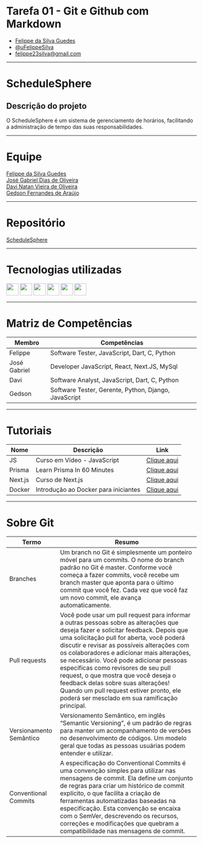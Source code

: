 # Tarefa 01 - Git e Github com Markdown

* [Felippe da Silva Guedes](https://github.com/uFelippeSilva)
* [@uFelippeSilva](https://github.com/uFelippeSilva)
* felippe23silva@gmail.com

---

# ScheduleSphere

## Descrição do projeto

O ScheduleSphere é um sistema de gerenciamento de horários, facilitando a administração de tempo das suas responsabilidades.

---

# Equipe

[Felippe da Silva Guedes](https://github.com/uFelippeSilva)  
[José Gabriel Dias de Oliveira](https://github.com/Igwbriel)  
[Davi Natan Vieira de Oliveira](https://github.com/DaviNatan10)  
[Gedson Fernandes de Araújo](https://github.com/Gedsonfa)  

---

# Repositório

[ScheduleSphere](https://github.com/Gedsonfa/ScheduleSphere)

---

# Tecnologias utilizadas
<p>
    <img src="https://cdn.icon-icons.com/icons2/3207/PNG/512/js_node_icon_196124.png" width="32"/>
    <img src="https://cdn.icon-icons.com/icons2/2107/PNG/512/file_type_light_prisma_icon_130444.png" width="32"/>
    <img src="https://cdn.icon-icons.com/icons2/2389/PNG/512/next_js_logo_icon_145038.png" width="32"/>
    <img src="https://cdn.icon-icons.com/icons2/2107/PNG/512/file_type_vscode_icon_130084.png" width="32"/>
    <img src="https://cdn.icon-icons.com/icons2/2107/PNG/512/file_type_docker_icon_130643.png" width="32"/>
    <img src="https://cdn.icon-icons.com/icons2/729/PNG/512/google_icon-icons.com_62736.png" width="32"/>
</p>

---

# Matriz de Competências

| Membro | Competências |
| ------ | ------------ |
| Felippe | Software Tester, JavaScript, Dart, C, Python |
| José Gabriel | Developer JavaScript, React, Next.JS, MySql |
| Davi | Software Analyst, JavaScript, Dart, C, Python |
| Gedson | Software Tester, Gerente, Python, Django, JavaScript |

---

# Tutoriais

| Nome | Descrição | Link |
| ---- | --------- | ---- |
| JS | Curso em Vídeo - JavaScript | [Clique aqui](https://www.youtube.com/watch?v=BXqUH86F-kA&list=PLntvgXM11X6pi7mW0O4ZmfUI1xDSIbmTm) |
| Prisma | Learn Prisma In 60 Minutes | [Clique aqui](https://www.youtube.com/watch?v=RebA5J-rlwg&pp=ugMICgJwdBABGAHKBQ90dXRvcmlhbCBwcmlzbWE%3D) |
| Next.js | Curso de Next.js | [Clique aqui](https://www.youtube.com/watch?v=XHrbg2iYNCg&list=PLnDvRpP8BnezfJcfiClWskFOLODeqI_Ft) |
| Docker | Introdução ao Docker para iniciantes | [Clique aqui](https://www.youtube.com/watch?v=01MR38eDXz8&pp=ygUPdHV0b3JpYWwgZG9ja2Vy) |

---

# Sobre Git

| Termo | Resumo |
| ----- | ------ |
| Branches | Um branch no Git é simplesmente um ponteiro móvel para um commits. O nome do branch padrão no Git é master. Conforme você começa a fazer commits, você recebe um branch master que aponta para o último commit que você fez. Cada vez que você faz um novo commit, ele avança automaticamente. |
| Pull requests | Você pode usar um pull request para informar a outras pessoas sobre as alterações que deseja fazer e solicitar feedback. Depois que uma solicitação pull for aberta, você poderá discutir e revisar as possíveis alterações com os colaboradores e adicionar mais alterações, se necessário. Você pode adicionar pessoas específicas como revisores de seu pull request, o que mostra que você deseja o feedback delas sobre suas alterações! Quando um pull request estiver pronto, ele poderá ser mesclado em sua ramificação principal. |
| Versionamento Semântico | Versionamento Semântico, em inglês “Semantic Versioning”, é um padrão de regras para manter um acompanhamento de versões no desenvolvimento de códigos. Um modelo geral que todas as pessoas usuárias podem entender e utilizar. |
| Conventional Commits | A especificação do Conventional Commits é uma convenção simples para utilizar nas mensagens de commit. Ela define um conjunto de regras para criar um histórico de commit explícito, o que facilita a criação de ferramentas automatizadas baseadas na especificação. Esta convenção se encaixa com o SemVer, descrevendo os recursos, correções e modificações que quebram a compatibilidade nas mensagens de commit. |

